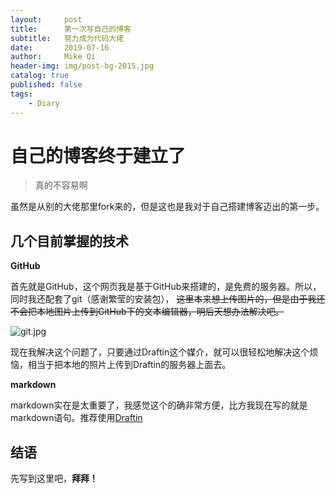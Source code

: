 ```yaml
---
layout:     post
title:      第一次写自己的博客
subtitle:   努力成为代码大佬
date:       2019-07-16
author:     Mike Qi
header-img: img/post-bg-2015.jpg
catalog: true
published: false
tags:
    - Diary
---
```


# 自己的博客终于建立了

>真的不容易啊

虽然是从别的大佬那里fork来的，但是这也是我对于自己搭建博客迈出的第一步。

## 几个目前掌握的技术

**GitHub**

首先就是GitHub，这个网页我是基于GitHub来搭建的，是免费的服务器。所以，同时我还配套了git（感谢繁莹的安装包），
~~这里本来想上传图片的，但是由于我还不会把本地图片上传到GitHub下的文本编辑器，明后天想办法解决吧。~~

![git.jpg](https://draftin.com:443/images/67981?token=YLemzYnxnzuHB2_v09iqELky7J9cdm18Ada0AvSN8pyBVvT1663rW5vu91JOB-DmKL1DC97Xz7zErOU9iNyyWKY) 

现在我解决这个问题了，只要通过Draftin这个媒介，就可以很轻松地解决这个烦恼，相当于把本地的照片上传到Draftin的服务器上面去。

**markdown**

markdown实在是太重要了，我感觉这个的确非常方便，比方我现在写的就是markdown语句。推荐使用[Draftin](https://draftin.com/)


## 结语

先写到这里吧，**拜拜！**
